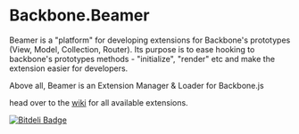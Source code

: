Backbone.Beamer
===============
Beamer is a "platform" for developing extensions for Backbone's prototypes (View, Model, Collection, Router).
Its purpose is to ease hooking to backbone's prototypes methods - "initialize", "render" etc and make the extension easier for developers.

Above all, Beamer is an Extension Manager &amp; Loader for Backbone.js

head over to the [wiki](https://github.com/orizens/Backbone.Beamer/wiki/Extensions) for all available extensions.


[![Bitdeli Badge](https://d2weczhvl823v0.cloudfront.net/orizens/backbone.beamer/trend.png)](https://bitdeli.com/free "Bitdeli Badge")

